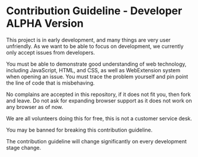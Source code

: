 # Contribution Guideline - Developer ALPHA Version

This project is in early development, and many things are very user unfriendly. As we want to be able to focus on
development, we currently only accept issues from developers.

You must be able to demonstrate good understanding of web technology, including JavaScript, HTML, and CSS, as well as
WebExtension system when opening an issue. You must trace the problem yourself and pin point the line of code that is
misbehaving.

No complains are accepted in this repository, if it does not fit you, then fork and leave. Do not ask for expanding
browser support as it does not work on any browser as of now.

We are all volunteers doing this for free, this is not a customer service desk.

You may be banned for breaking this contribution guideline.

The contribution guideline will change significantly on every development stage change.

